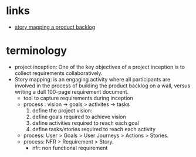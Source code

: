 # links
  - [story mapping a product backlog](https://www.thoughtworks.com/insights/blog/story-mapping-visual-way-building-product-backlog)


# terminology
  - project inception: One of the key objectives of a project inception is to collect requirements collaboratively.
  - Story mapping: is an engaging activity where all participants are involved in the process of building the product backlog on a wall, versus writing a dull 100-page requirement document.
    -  tool to capture requirements during inception
    - process : vision -> goals > activites -> tasks
      1. define the project vision:
      2. define goals required to achieve vision
      3. define activities required to reach each goal
      4. define tasks/stories required to reach each activity
    - process: User > Goals > User Journeys > Actions > Stories.
    - process: NFR > Requirement > Story.
      - nfr: non functional requirement
